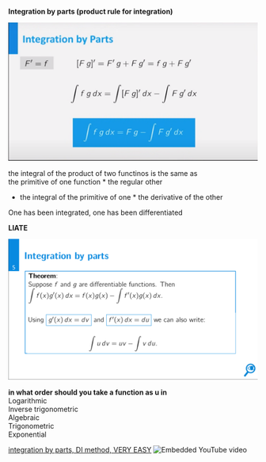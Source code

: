 **Integration by parts (product rule for integration)**

![Exported image](Exported%20image%2020241209225530-0.png)

the integral of the product of two functinos is the same as  
the primitive of one function * the regular other  
- the integral of the primitive of one * the derivative of the other
 
One has been integrated, one has been differentiated
 
**LIATE**

![Exported image](Exported%20image%2020241209225530-1.png)

**in what order should you take a function as u in**  
Logarithmic  
Inverse trigonometric  
Algebraic  
Trigonometric  
Exponential
 
[integration by parts, DI method, VERY EASY](https://www.youtube.com/watch?v=2I-_SV8cwsw)
 ![Embedded YouTube video](https://www.youtube.com/embed/2I-_SV8cwsw?feature=oembed&autoplay=true)